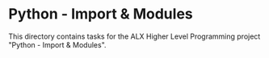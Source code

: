 # Python - Import & Modules

This directory contains tasks for the ALX Higher Level Programming project "Python - Import & Modules".

